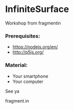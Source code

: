 # InfiniteSurface
Workshop from fragmentin

### Prerequisites:
- https://nodejs.org/en/
- http://p5js.org/

### Material:
- Your smartphone
- Your computer

See ya

fragment.in
